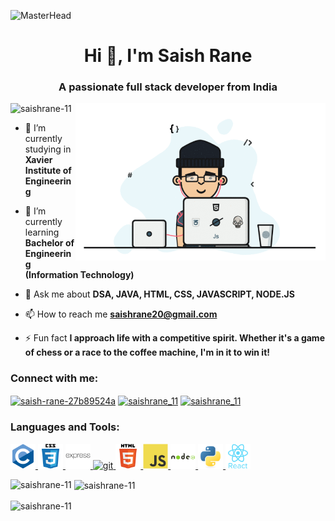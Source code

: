 ![MasterHead](https://github.com/saishrane-11/saishrane-11/blob/main/img4.gif)
<h1 align="center">Hi 👋, I'm Saish Rane</h1>
<h3 align="center">A passionate full stack developer from India</h3>
<img align="right" alt="Coding" width="400" src="https://github.com/saishrane-11/saishrane-11/blob/main/image4.gif">

<p align="left"> <img src="https://komarev.com/ghpvc/?username=saishrane-11&label=Profile%20views&color=0e75b6&style=flat" alt="saishrane-11" /> </p>

- 🔭 I’m currently studying in **Xavier Institute of Engineering**

- 🌱 I’m currently learning **Bachelor of Engineering (Information Technology)**

- 💬 Ask me about **DSA, JAVA, HTML, CSS, JAVASCRIPT, NODE.JS**

- 📫 How to reach me **saishrane20@gmail.com**

- ⚡ Fun fact **I approach life with a competitive spirit. Whether it's a game of chess or a race to the coffee machine, I'm in it to win it!**

<h3 align="left">Connect with me:</h3>
<p align="left">
<a href="https://linkedin.com/in/saish-rane-27b89524a" target="blank"><img align="center" src="https://raw.githubusercontent.com/rahuldkjain/github-profile-readme-generator/master/src/images/icons/Social/linked-in-alt.svg" alt="saish-rane-27b89524a" height="30" width="40" /></a>
<a href="https://instagram.com/saishrane_11" target="blank"><img align="center" src="https://raw.githubusercontent.com/rahuldkjain/github-profile-readme-generator/master/src/images/icons/Social/instagram.svg" alt="saishrane_11" height="30" width="40" /></a>
<a href="https://www.leetcode.com/saishrane_11" target="blank"><img align="center" src="https://raw.githubusercontent.com/rahuldkjain/github-profile-readme-generator/master/src/images/icons/Social/leet-code.svg" alt="saishrane_11" height="30" width="40" /></a>
</p>

<h3 align="left">Languages and Tools:</h3>
<p align="left"> <a href="https://www.cprogramming.com/" target="_blank" rel="noreferrer"> <img src="https://raw.githubusercontent.com/devicons/devicon/master/icons/c/c-original.svg" alt="c" width="40" height="40"/> </a> <a href="https://www.w3schools.com/css/" target="_blank" rel="noreferrer"> <img src="https://raw.githubusercontent.com/devicons/devicon/master/icons/css3/css3-original-wordmark.svg" alt="css3" width="40" height="40"/> </a> <a href="https://expressjs.com" target="_blank" rel="noreferrer"> <img src="https://raw.githubusercontent.com/devicons/devicon/master/icons/express/express-original-wordmark.svg" alt="express" width="40" height="40"/> </a> <a href="https://git-scm.com/" target="_blank" rel="noreferrer"> <img src="https://www.vectorlogo.zone/logos/git-scm/git-scm-icon.svg" alt="git" width="40" height="40"/> </a> <a href="https://www.w3.org/html/" target="_blank" rel="noreferrer"> <img src="https://raw.githubusercontent.com/devicons/devicon/master/icons/html5/html5-original-wordmark.svg" alt="html5" width="40" height="40"/> </a> <a href="https://developer.mozilla.org/en-US/docs/Web/JavaScript" target="_blank" rel="noreferrer"> <img src="https://raw.githubusercontent.com/devicons/devicon/master/icons/javascript/javascript-original.svg" alt="javascript" width="40" height="40"/> </a> <a href="https://nodejs.org" target="_blank" rel="noreferrer"> <img src="https://raw.githubusercontent.com/devicons/devicon/master/icons/nodejs/nodejs-original-wordmark.svg" alt="nodejs" width="40" height="40"/> </a> <a href="https://www.python.org" target="_blank" rel="noreferrer"> <img src="https://raw.githubusercontent.com/devicons/devicon/master/icons/python/python-original.svg" alt="python" width="40" height="40"/> </a> <a href="https://reactjs.org/" target="_blank" rel="noreferrer"> <img src="https://raw.githubusercontent.com/devicons/devicon/master/icons/react/react-original-wordmark.svg" alt="react" width="40" height="40"/> </a> </p>

<p><img align="left" src="https://github-readme-stats.vercel.app/api/top-langs?username=saishrane-11&show_icons=true&locale=en&layout=compact" alt="saishrane-11" /></p>

<p>&nbsp;<img align="center" src="https://github-readme-stats.vercel.app/api?username=saishrane-11&show_icons=true&locale=en" alt="saishrane-11" /></p>

<p><img align="center" src="https://github-readme-streak-stats.herokuapp.com/?user=saishrane-11&" alt="saishrane-11" /></p>
